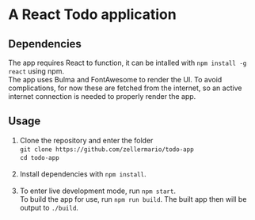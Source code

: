 # A React Todo application

## Dependencies
The app requires React to function, it can be intalled with `npm install -g react` using npm.<br />
The app uses Bulma and FontAwesome to render the UI. To avoid complications, for now these are fetched from the internet, so an active internet connection is needed to properly render the app.

## Usage
1. Clone the repository and enter the folder<br />
`git clone https://github.com/zellermario/todo-app`<br />
`cd todo-app`<br /><br />
2. Install dependencies with `npm install`.<br /><br />
3. To enter live development mode, run `npm start`.<br />
To build the app for use, run `npm run build`. The built app then will be output to `./build`.
